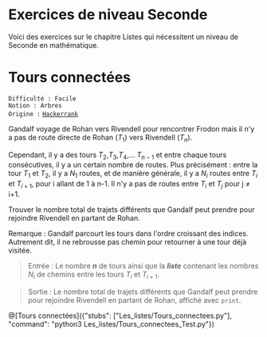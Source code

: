 # Exercices de niveau Seconde

Voici des exercices sur le chapitre Listes qui nécessitent un niveau de Seconde en mathématique.

# Tours connectées
`Difficulté : Facile`  
`Notion : Arbres`  
`Origine :` [`Hackerrank`](https://www.hackerrank.com/challenges/connecting-towns/problem)

Gandalf voyage de Rohan vers Rivendell pour rencontrer Frodon mais il n'y a pas de route directe de Rohan ($`T_1`$) vers Rivendell ($`T_n`$).

Cependant, il y a des tours $`T_2`$,$`T_3`$,$`T_4`$,... $`T_{n-1}`$ et entre chaque tours consécutives, il y a un certain nombre de routes. Plus précisément : entre la tour $`T_1`$ et $`T_2`$, il y a $`N_1`$ routes, et de manière générale, il y a $`N_i`$ routes entre $`T_i`$ et $`T_{i+1}`$, pour i allant de 1 à n-1. Il n'y a pas de routes entre $`T_i`$ et $`T_j`$ pour j ≠ i+1.

Trouver le nombre total de trajets différents que Gandalf peut prendre pour rejoindre Rivendell en partant de Rohan.

Remarque : Gandalf parcourt les tours dans l'ordre croissant des indices. Autrement dit, il ne rebrousse pas chemin pour retourner à une tour déjà visitée.

> Entrée : Le nombre ***n*** de tours ainsi que la ***liste*** contenant les nombres $`N_i`$ de chemins entre les tours $`T_i`$ et $`T_{i+1}`$.

> Sortie : Le nombre total de trajets différents que Gandalf peut prendre pour rejoindre Rivendell en partant de Rohan, affiché avec `print`.

@[Tours connectées]({"stubs": ["Les_listes/Tours_connectees.py"], "command": "python3 Les_listes/Tours_connectees_Test.py"})
